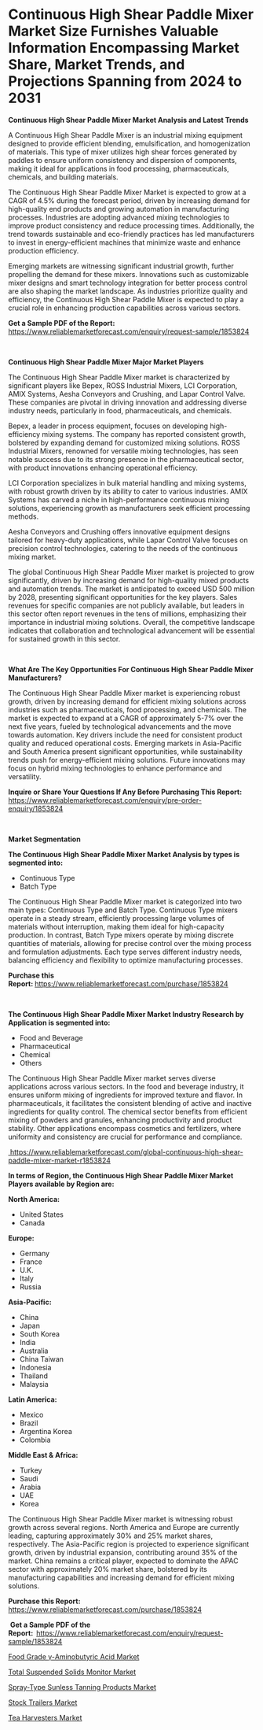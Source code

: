 <p><h1>Continuous High Shear Paddle Mixer Market Size Furnishes Valuable Information Encompassing Market Share, Market Trends, and Projections Spanning from 2024 to 2031</h1></p><p><strong>Continuous High Shear Paddle Mixer Market Analysis and Latest Trends</strong></p>
<p><p>A Continuous High Shear Paddle Mixer is an industrial mixing equipment designed to provide efficient blending, emulsification, and homogenization of materials. This type of mixer utilizes high shear forces generated by paddles to ensure uniform consistency and dispersion of components, making it ideal for applications in food processing, pharmaceuticals, chemicals, and building materials.</p><p>The Continuous High Shear Paddle Mixer Market is expected to grow at a CAGR of 4.5% during the forecast period, driven by increasing demand for high-quality end products and growing automation in manufacturing processes. Industries are adopting advanced mixing technologies to improve product consistency and reduce processing times. Additionally, the trend towards sustainable and eco-friendly practices has led manufacturers to invest in energy-efficient machines that minimize waste and enhance production efficiency.</p><p>Emerging markets are witnessing significant industrial growth, further propelling the demand for these mixers. Innovations such as customizable mixer designs and smart technology integration for better process control are also shaping the market landscape. As industries prioritize quality and efficiency, the Continuous High Shear Paddle Mixer is expected to play a crucial role in enhancing production capabilities across various sectors.</p></p>
<p><strong>Get a Sample PDF of the Report:&nbsp;</strong> <a href="https://www.reliablemarketforecast.com/enquiry/request-sample/1853824?utm_campaign=1108&utm_medium=2&utm_source=Github&utm_content=ia&utm_term=20102024&utm_id=continuous-high-shear-paddle-mixer">https://www.reliablemarketforecast.com/enquiry/request-sample/1853824</a></p>
<p>&nbsp;</p>
<p><strong>Continuous High Shear Paddle Mixer Major Market Players</strong></p>
<p><p>The Continuous High Shear Paddle Mixer market is characterized by significant players like Bepex, ROSS Industrial Mixers, LCI Corporation, AMIX Systems, Aesha Conveyors and Crushing, and Lapar Control Valve. These companies are pivotal in driving innovation and addressing diverse industry needs, particularly in food, pharmaceuticals, and chemicals.</p><p>Bepex, a leader in process equipment, focuses on developing high-efficiency mixing systems. The company has reported consistent growth, bolstered by expanding demand for customized mixing solutions. ROSS Industrial Mixers, renowned for versatile mixing technologies, has seen notable success due to its strong presence in the pharmaceutical sector, with product innovations enhancing operational efficiency.</p><p>LCI Corporation specializes in bulk material handling and mixing systems, with robust growth driven by its ability to cater to various industries. AMIX Systems has carved a niche in high-performance continuous mixing solutions, experiencing growth as manufacturers seek efficient processing methods.</p><p>Aesha Conveyors and Crushing offers innovative equipment designs tailored for heavy-duty applications, while Lapar Control Valve focuses on precision control technologies, catering to the needs of the continuous mixing market.</p><p>The global Continuous High Shear Paddle Mixer market is projected to grow significantly, driven by increasing demand for high-quality mixed products and automation trends. The market is anticipated to exceed USD 500 million by 2028, presenting significant opportunities for the key players. Sales revenues for specific companies are not publicly available, but leaders in this sector often report revenues in the tens of millions, emphasizing their importance in industrial mixing solutions. Overall, the competitive landscape indicates that collaboration and technological advancement will be essential for sustained growth in this sector.</p></p>
<p>&nbsp;</p>
<p><strong>What Are The Key Opportunities For Continuous High Shear Paddle Mixer Manufacturers?</strong></p>
<p><p>The Continuous High Shear Paddle Mixer market is experiencing robust growth, driven by increasing demand for efficient mixing solutions across industries such as pharmaceuticals, food processing, and chemicals. The market is expected to expand at a CAGR of approximately 5-7% over the next five years, fueled by technological advancements and the move towards automation. Key drivers include the need for consistent product quality and reduced operational costs. Emerging markets in Asia-Pacific and South America present significant opportunities, while sustainability trends push for energy-efficient mixing solutions. Future innovations may focus on hybrid mixing technologies to enhance performance and versatility.</p></p>
<p><strong>Inquire or Share Your Questions If Any Before Purchasing This Report:</strong> <a href="https://www.reliablemarketforecast.com/enquiry/pre-order-enquiry/1853824?utm_campaign=1108&utm_medium=2&utm_source=Github&utm_content=ia&utm_term=20102024&utm_id=continuous-high-shear-paddle-mixer">https://www.reliablemarketforecast.com/enquiry/pre-order-enquiry/1853824</a></p>
<p>&nbsp;</p>
<p><strong>Market Segmentation</strong></p>
<p><strong>The Continuous High Shear Paddle Mixer Market Analysis by types is segmented into:</strong></p>
<p><ul><li>Continuous Type</li><li>Batch Type</li></ul></p>
<p><p>The Continuous High Shear Paddle Mixer market is categorized into two main types: Continuous Type and Batch Type. Continuous Type mixers operate in a steady stream, efficiently processing large volumes of materials without interruption, making them ideal for high-capacity production. In contrast, Batch Type mixers operate by mixing discrete quantities of materials, allowing for precise control over the mixing process and formulation adjustments. Each type serves different industry needs, balancing efficiency and flexibility to optimize manufacturing processes.</p></p>
<p><strong>Purchase this Report:&nbsp;</strong><a href="https://www.reliablemarketforecast.com/purchase/1853824?utm_campaign=1108&utm_medium=2&utm_source=Github&utm_content=ia&utm_term=20102024&utm_id=continuous-high-shear-paddle-mixer">https://www.reliablemarketforecast.com/purchase/1853824</a></p>
<p>&nbsp;</p>
<p><strong>The Continuous High Shear Paddle Mixer Market Industry Research by Application is segmented into:</strong></p>
<p><ul><li>Food and Beverage</li><li>Pharmaceutical</li><li>Chemical</li><li>Others</li></ul></p>
<p><p>The Continuous High Shear Paddle Mixer market serves diverse applications across various sectors. In the food and beverage industry, it ensures uniform mixing of ingredients for improved texture and flavor. In pharmaceuticals, it facilitates the consistent blending of active and inactive ingredients for quality control. The chemical sector benefits from efficient mixing of powders and granules, enhancing productivity and product stability. Other applications encompass cosmetics and fertilizers, where uniformity and consistency are crucial for performance and compliance.</p></p>
<p><a href="https://www.reliablemarketforecast.com/global-continuous-high-shear-paddle-mixer-market-r1853824?utm_campaign=1108&utm_medium=2&utm_source=Github&utm_content=ia&utm_term=20102024&utm_id=continuous-high-shear-paddle-mixer">&nbsp;https://www.reliablemarketforecast.com/global-continuous-high-shear-paddle-mixer-market-r1853824</a></p>
<p><strong>In terms of Region, the Continuous High Shear Paddle Mixer Market Players available by Region are:</strong></p>
<p>
    <p> <strong> North America: </strong>
        <ul>
            <li>United States</li>
            <li>Canada</li>
        </ul>
        </p> 
    <p> <strong> Europe: </strong>
        <ul>
            <li>Germany</li>
            <li>France</li>
            <li>U.K.</li>
            <li>Italy</li>
            <li>Russia</li>
        </ul>
        </p> 
    <p> <strong> Asia-Pacific: </strong>
        <ul>
            <li>China</li>
            <li>Japan</li>
            <li>South Korea</li>
            <li>India</li>
            <li>Australia</li>
            <li>China Taiwan</li>
            <li>Indonesia</li>
            <li>Thailand</li>
            <li>Malaysia</li>
        </ul>
        </p> 
    <p> <strong> Latin America: </strong>
        <ul>
            <li>Mexico</li>
            <li>Brazil</li>
            <li>Argentina Korea</li>
            <li>Colombia</li>
        </ul>
        </p> 
    <p> <strong> Middle East & Africa: </strong>
        <ul>
            <li>Turkey</li>
            <li>Saudi</li>
            <li>Arabia</li>
            <li>UAE</li>
            <li>Korea</li>
        </ul>
    </p>
    </p>
<p><p>The Continuous High Shear Paddle Mixer market is witnessing robust growth across several regions. North America and Europe are currently leading, capturing approximately 30% and 25% market shares, respectively. The Asia-Pacific region is projected to experience significant growth, driven by industrial expansion, contributing around 35% of the market. China remains a critical player, expected to dominate the APAC sector with approximately 20% market share, bolstered by its manufacturing capabilities and increasing demand for efficient mixing solutions.</p></p>
<p><strong>Purchase this Report: </strong><a href="https://www.reliablemarketforecast.com/purchase/1853824?utm_campaign=1108&utm_medium=2&utm_source=Github&utm_content=ia&utm_term=20102024&utm_id=continuous-high-shear-paddle-mixer">https://www.reliablemarketforecast.com/purchase/1853824</a></p>
<p>&nbsp;<strong>Get a Sample PDF of the Report:&nbsp;&nbsp;</strong><a href="https://www.reliablemarketforecast.com/enquiry/request-sample/1853824?utm_campaign=1108&utm_medium=2&utm_source=Github&utm_content=ia&utm_term=20102024&utm_id=continuous-high-shear-paddle-mixer">https://www.reliablemarketforecast.com/enquiry/request-sample/1853824</a></p>
<p><strong></strong></p>
<p><p><a href="https://github.com/nekolalrclippo/Market-Research-Report-List-1/blob/main/food-grade-g-aminobutyric-acid-market.md?utm_campaign=1108&utm_medium=2&utm_source=Github&utm_content=ia&utm_term=20102024&utm_id=continuous-high-shear-paddle-mixer">Food Grade γ-Aminobutyric Acid Market</a></p><p><a href="https://www.linkedin.com/pulse/total-suspended-solids-monitor-market-research-report-uliif?utm_campaign=1108&utm_medium=2&utm_source=Github&utm_content=ia&utm_term=20102024&utm_id=continuous-high-shear-paddle-mixer">Total Suspended Solids Monitor Market</a></p><p><a href="https://github.com/cecilebbruhter/Market-Research-Report-List-1/blob/main/spray-type-sunless-tanning-products-market.md?utm_campaign=1108&utm_medium=2&utm_source=Github&utm_content=ia&utm_term=20102024&utm_id=continuous-high-shear-paddle-mixer">Spray-Type Sunless Tanning Products Market</a></p><p><a href="https://issuu.com/reportprime-2/docs/stock-trailers-market-size-2030.ppt_8345a95a4283e5?utm_campaign=1108&utm_medium=2&utm_source=Github&utm_content=ia&utm_term=20102024&utm_id=continuous-high-shear-paddle-mixer">Stock Trailers Market</a></p><p><a href="https://issuu.com/reportprime-2/docs/tea-harvesters-market-size-2030.ppt_5afbd935c5c02e?utm_campaign=1108&utm_medium=2&utm_source=Github&utm_content=ia&utm_term=20102024&utm_id=continuous-high-shear-paddle-mixer">Tea Harvesters Market</a></p></p>